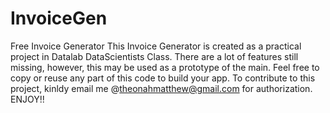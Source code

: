 # InvoiceGen
Free Invoice Generator
This Invoice Generator is created as a practical project in Datalab DataScientists Class. 
There are a lot of features still missing, however, this may be used as a prototype of the main.
Feel free to copy or reuse any part of this code to build your app. 
To contribute to this project, kinldy email me @theonahmatthew@gmail.com for authorization. 
ENJOY!!
